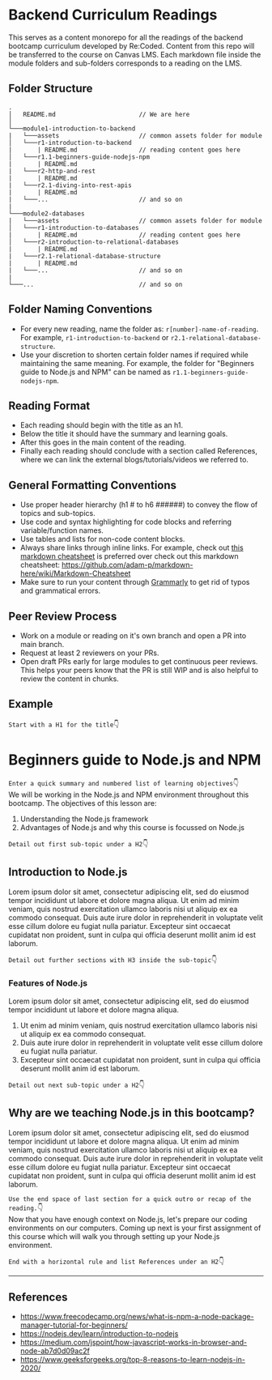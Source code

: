 # Backend Curriculum Readings
This serves as a content monorepo for all the readings of the backend bootcamp curriculum developed by Re:Coded. Content from this repo will be transferred to the course on Canvas LMS. Each markdown file inside the module folders and sub-folders corresponds to a reading on the LMS.

## Folder Structure
```
.
│   README.md                       // We are here   
│
└───module1-introduction-to-backend
|   └───assets                      // common assets folder for module
│   └───r1-introduction-to-backend
|       | README.md                 // reading content goes here
│   └───r1.1-beginners-guide-nodejs-npm
|       | README.md
|   └───r2-http-and-rest
|       | README.md
|   └───r2.1-diving-into-rest-apis
|       | README.md
|   └───...                         // and so on
|
└───module2-databases
|   └───assets                      // common assets folder for module
│   └───r1-introduction-to-databases
|       | README.md                 // reading content goes here
│   └───r2-introduction-to-relational-databases
|       | README.md
|   └───r2.1-relational-database-structure
|       | README.md
|   └───...                         // and so on
|
└───...                             // and so on
```

## Folder Naming Conventions

- For every new reading, name the folder as: `r[number]-name-of-reading`. For example, `r1-introduction-to-backend` or `r2.1-relational-database-structure`.
- Use your discretion to shorten certain folder names if required while maintaining the same meaning. For example, the folder for "Beginners guide to Node.js and NPM" can be named as `r1.1-beginners-guide-nodejs-npm`.

## Reading Format

- Each reading should begin with the title as an h1.
- Below the title it should have the summary and learning goals.
- After this goes in the main content of the reading.
- Finally each reading should conclude with a section called References, where we can link the external blogs/tutorials/videos we referred to.

## General Formatting Conventions

- Use proper header hierarchy (h1 # to h6 ######) to convey the flow of topics and sub-topics.
- Use code and syntax highlighting for code blocks and referring variable/function names.
- Use tables and lists for non-code content blocks.
- Always share links through inline links. For example, check out [this markdown cheatsheet](https://github.com/adam-p/markdown-here/wiki/Markdown-Cheatsheet) is preferred over check out this markdown cheatsheet: https://github.com/adam-p/markdown-here/wiki/Markdown-Cheatsheet 
- Make sure to run your content through [Grammarly](https://www.grammarly.com/) to get rid of typos and grammatical errors.


## Peer Review Process
- Work on a module or reading on it's own branch and open a PR into main branch.
- Request at least 2 reviewers on your PRs.
- Open draft PRs early for large modules to get continuous peer reviews. This helps your peers know that the PR is still WIP and is also helpful to review the content in chunks.

## Example

`Start with a H1 for the title`👇
# Beginners guide to Node.js and NPM
`Enter a quick summary and numbered list of learning objectives`👇<br/>
We will be working in the Node.js and NPM environment throughout this bootcamp. The objectives of this lesson are:
1. Understanding the Node.js framework
2. Advantages of Node.js and why this course is focussed on Node.js

`Detail out first sub-topic under a H2`👇
## Introduction to Node.js
Lorem ipsum dolor sit amet, consectetur adipiscing elit, sed do eiusmod tempor incididunt ut labore et dolore magna aliqua. Ut enim ad minim veniam, quis nostrud exercitation ullamco laboris nisi ut aliquip ex ea commodo consequat. Duis aute irure dolor in reprehenderit in voluptate velit esse cillum dolore eu fugiat nulla pariatur. Excepteur sint occaecat cupidatat non proident, sunt in culpa qui officia deserunt mollit anim id est laborum.

`Detail out further sections with H3 inside the sub-topic`👇
### Features of Node.js
Lorem ipsum dolor sit amet, consectetur adipiscing elit, sed do eiusmod tempor incididunt ut labore et dolore magna aliqua.
1. Ut enim ad minim veniam, quis nostrud exercitation ullamco laboris nisi ut aliquip ex ea commodo consequat.
2. Duis aute irure dolor in reprehenderit in voluptate velit esse cillum dolore eu fugiat nulla pariatur.
3. Excepteur sint occaecat cupidatat non proident, sunt in culpa qui officia deserunt mollit anim id est laborum.

`Detail out next sub-topic under a H2`👇
## Why are we teaching Node.js in this bootcamp?
Lorem ipsum dolor sit amet, consectetur adipiscing elit, sed do eiusmod tempor incididunt ut labore et dolore magna aliqua. Ut enim ad minim veniam, quis nostrud exercitation ullamco laboris nisi ut aliquip ex ea commodo consequat. Duis aute irure dolor in reprehenderit in voluptate velit esse cillum dolore eu fugiat nulla pariatur. Excepteur sint occaecat cupidatat non proident, sunt in culpa qui officia deserunt mollit anim id est laborum.

`Use the end space of last section for a quick outro or recap of the reading.`👇<br/>
Now that you have enough context on Node.js, let's prepare our coding environments on our computers. Coming up next is your first assignment of this course which will walk you through setting up your Node.js environment.

`End with a horizontal rule and list References under an H2`👇

---
## References
- https://www.freecodecamp.org/news/what-is-npm-a-node-package-manager-tutorial-for-beginners/
- https://nodejs.dev/learn/introduction-to-nodejs
- https://medium.com/jspoint/how-javascript-works-in-browser-and-node-ab7d0d09ac2f
- https://www.geeksforgeeks.org/top-8-reasons-to-learn-nodejs-in-2020/